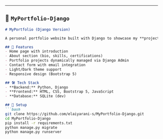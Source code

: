 
---

## 📌 `MyPortfolio-Django`

```markdown
# MyPortfolio (Django Version)

A personal portfolio website built with Django to showcase my **projects, background, and blog posts**.

## 🚀 Features
- Home page with introduction
- About section (bio, skills, certifications)
- Portfolio projects dynamically managed via Django Admin
- Contact form with email integration
- Light/Dark theme support
- Responsive design (Bootstrap 5)

## 🛠 Tech Stack
- **Backend:** Python, Django
- **Frontend:** HTML, CSS, Bootstrap 5, JavaScript
- **Database:** SQLite (dev)

## 🔧 Setup
```bash
git clone https://github.com/elaiyarani-s/MyPortfolio-Django.git
cd MyPortfolio-Django
pip install -r requirements.txt
python manage.py migrate
python manage.py runserver
